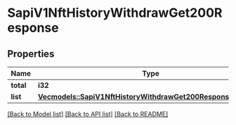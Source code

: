 # SapiV1NftHistoryWithdrawGet200Response

## Properties

Name | Type | Description | Notes
------------ | ------------- | ------------- | -------------
**total** | **i32** |  | 
**list** | [**Vec<models::SapiV1NftHistoryWithdrawGet200ResponseListInner>**](_sapi_v1_nft_history_withdraw_get_200_response_list_inner.md) |  | 

[[Back to Model list]](../README.md#documentation-for-models) [[Back to API list]](../README.md#documentation-for-api-endpoints) [[Back to README]](../README.md)


